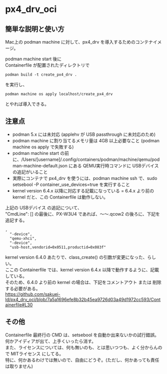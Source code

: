 # px4_drv_oci
## 簡単な説明と使い方
Mac上の podman machine に対して、px4_drv を導入するためのコンテナイメージ。

podman machine start 後に  
Containerfile が配置されたディレクトリで 
```
podman build -t create_px4_drv .
```
を実行し、
```
podman machine os apply localhost/create_px4_drv  
```
とやれば導入できる。  
  
## 注意点  
- podman 5.x には未対応 (applehv が USB passthrough に未対応のため)  
- podman machine に割り当てるメモリ量は 4GB 以上必要なこと (podman machine os apply で失敗する)  
- podman machine start の前に、/Users/[username]/.config/containers/podman/machine/qemu/podman-machine-default.json にある QEMU実行時コマンドに USBデバイスの追記がいること  
- 実際にコンテナで px4_drv を使うには、podman machine ssh で、sudo setsebool -P container_use_devices=true を実行すること
- kernel version 6.4.x 以降に対応する記載になっている = 6.4.x より前の kernel だと、この Containerfile は動作しない。

上記の USBデバイス の追記について、  
"CmdLine": [] の最後に、PX-W3U4 であれば、〜〜.qcow2 の後ろに、下記を追記する。
```
,
  "-device",
  "qemu-xhci",
  "-device",
  "usb-host,vendorid=0x0511,productid=0x083f"
```
kernel version 6.4.0 あたりで、class_create() の引数が変更になった、らしい。  
ここの Containerfile では、kernel version 6.4.x 以降で動作するように、記載している。  
そのため、6.4.0 より前の kernel の場合は、下記をコメントアウト または 削除する必要がある。  
https://github.com/sakuei-ld/px4_drv_oci/blob/7a5a1696efe8b32b45ea9726d03a49d1972cc593/Containerfile#L30

## その他
Containerfile 最終行の CMD は、setsebool を自動か出来ないかの試行錯誤。  
何かアイディアが出て、上手くいったら消す。  
また、ライセンスについては、何も無いのも、とは思いつつも、よく分からんので MITライセンス にしてる。  
特に、何かあるわけでは無いので、自由にどうぞ。(ただし、何かあっても責任は取りません)  
